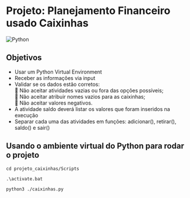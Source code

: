 # **Projeto: Planejamento Financeiro usado Caixinhas**

![Python](https://img.shields.io/badge/python-3670A0?style=for-the-badge&logo=python&logoColor=ffdd54)

## Objetivos
- Usar um Python Virtual Environment  
- Receber as informações via input     
- Validar se os dados estão corretos:    
  :small_blue_diamond: Não aceitar atividades vazias ou fora das opções possíveis;  
  :small_blue_diamond: Não aceitar atribuir nomes vazios para as caixinhas;  
  :small_blue_diamond: Não aceitar valores negativos.  
- A atividade saldo deverá listar os valores que foram inseridos na execução  
- Separar cada uma das atividades em funções: adicionar(), retirar(), saldo() e sair() 

## Usando o ambiente virtual do Python para rodar o projeto


```
cd projeto_caixinhas/Scripts
```

```
.\activate.bat
```

```
python3 ./caixinhas.py
```
